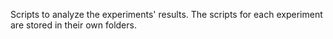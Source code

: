 Scripts to analyze the experiments' results. The scripts for each experiment are stored in their own folders.